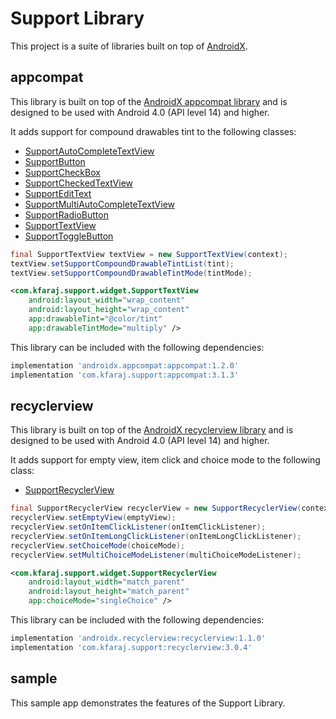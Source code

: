 # Support Library

This project is a suite of libraries built on top of [AndroidX](https://developer.android.com/jetpack/androidx).

## appcompat

This library is built on top of the [AndroidX appcompat library](https://developer.android.com/jetpack/androidx/releases/appcompat) and is designed to be used with Android 4.0 (API level 14) and higher.

It adds support for compound drawables tint to the following classes:
- [SupportAutoCompleteTextView](appcompat/src/main/java/com/kfaraj/support/widget/SupportAutoCompleteTextView.java)
- [SupportButton](appcompat/src/main/java/com/kfaraj/support/widget/SupportButton.java)
- [SupportCheckBox](appcompat/src/main/java/com/kfaraj/support/widget/SupportCheckBox.java)
- [SupportCheckedTextView](appcompat/src/main/java/com/kfaraj/support/widget/SupportCheckedTextView.java)
- [SupportEditText](appcompat/src/main/java/com/kfaraj/support/widget/SupportEditText.java)
- [SupportMultiAutoCompleteTextView](appcompat/src/main/java/com/kfaraj/support/widget/SupportMultiAutoCompleteTextView.java)
- [SupportRadioButton](appcompat/src/main/java/com/kfaraj/support/widget/SupportRadioButton.java)
- [SupportTextView](appcompat/src/main/java/com/kfaraj/support/widget/SupportTextView.java)
- [SupportToggleButton](appcompat/src/main/java/com/kfaraj/support/widget/SupportToggleButton.java)

```java
final SupportTextView textView = new SupportTextView(context);
textView.setSupportCompoundDrawableTintList(tint);
textView.setSupportCompoundDrawableTintMode(tintMode);
```

```xml
<com.kfaraj.support.widget.SupportTextView
    android:layout_width="wrap_content"
    android:layout_height="wrap_content"
    app:drawableTint="@color/tint"
    app:drawableTintMode="multiply" />
```

This library can be included with the following dependencies:
```groovy
implementation 'androidx.appcompat:appcompat:1.2.0'
implementation 'com.kfaraj.support:appcompat:3.1.3'
```

## recyclerview

This library is built on top of the [AndroidX recyclerview library](https://developer.android.com/jetpack/androidx/releases/recyclerview) and is designed to be used with Android 4.0 (API level 14) and higher.

It adds support for empty view, item click and choice mode to the following class:
- [SupportRecyclerView](recyclerview/src/main/java/com/kfaraj/support/widget/SupportRecyclerView.java)

```java
final SupportRecyclerView recyclerView = new SupportRecyclerView(context);
recyclerView.setEmptyView(emptyView);
recyclerView.setOnItemClickListener(onItemClickListener);
recyclerView.setOnItemLongClickListener(onItemLongClickListener);
recyclerView.setChoiceMode(choiceMode);
recyclerView.setMultiChoiceModeListener(multiChoiceModeListener);
```

```xml
<com.kfaraj.support.widget.SupportRecyclerView
    android:layout_width="match_parent"
    android:layout_height="match_parent"
    app:choiceMode="singleChoice" />
```

This library can be included with the following dependencies:
```groovy
implementation 'androidx.recyclerview:recyclerview:1.1.0'
implementation 'com.kfaraj.support:recyclerview:3.0.4'
```

## sample

This sample app demonstrates the features of the Support Library.
